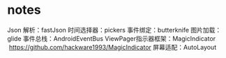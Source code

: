 # notes
Json 解析：fastJson
时间选择器：pickers
事件绑定：butterknife
图片加载：glide
事件总栈：AndroidEventBus
ViewPager指示器框架：MagicIndicator      https://github.com/hackware1993/MagicIndicator
屏幕适配：AutoLayout
